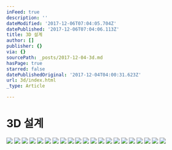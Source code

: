 ```yaml
---
inFeed: true
description: ''
dateModified: '2017-12-06T07:04:05.704Z'
datePublished: '2017-12-06T07:04:06.113Z'
title: 3D 설계
author: []
publisher: {}
via: {}
sourcePath: _posts/2017-12-04-3d.md
hasPage: true
starred: false
datePublishedOriginal: '2017-12-04T04:00:31.623Z'
url: 3d/index.html
_type: Article

---
```

# **3D 설계**
![](https://the-grid-user-content.s3-us-west-2.amazonaws.com/d1ce3db1-9111-418a-b0b3-2b52f2b74ccd.jpg)
![](https://the-grid-user-content.s3-us-west-2.amazonaws.com/398e447c-8f0d-44ba-9d5d-e1e657600000.jpg)
![](https://the-grid-user-content.s3-us-west-2.amazonaws.com/740f042c-c1d4-4772-ab9d-6d4befb45d44.jpg)
![](https://the-grid-user-content.s3-us-west-2.amazonaws.com/0c3eeedc-5835-49a7-b7ce-d45e21d38904.jpg)
![](https://the-grid-user-content.s3-us-west-2.amazonaws.com/87c4aa4f-d2b4-4cc2-ad7e-366ba8c1ac5b.jpg)
![](https://the-grid-user-content.s3-us-west-2.amazonaws.com/d3fe9bd7-5678-466a-b223-2084b19e4e80.jpg)
![](https://the-grid-user-content.s3-us-west-2.amazonaws.com/50d5a47a-e490-41bf-be30-bf1be461c02a.jpg)
![](https://the-grid-user-content.s3-us-west-2.amazonaws.com/da8cfb69-40ca-43cb-9793-fe61a9c6b490.jpg)
![](https://the-grid-user-content.s3-us-west-2.amazonaws.com/e2ea751d-4237-4a26-9d29-3705df460c42.jpg)
![](https://imgflo.herokuapp.com/graph/2b2431f8e7ba7b0/30f9d53d582bc9113195805925373006/croprotate.jpg?cropheight=279&cropwidth=1142&degrees=0&input=https%3A%2F%2Fthe-grid-user-content.s3-us-west-2.amazonaws.com%2F2bac2ca3-fd7a-4a6d-ab8b-584494bf602f.jpg&x=0&y=71)
![](https://the-grid-user-content.s3-us-west-2.amazonaws.com/65b7fafd-4cbe-46ee-a8ff-c78d0e08ebdd.jpg)
![](https://the-grid-user-content.s3-us-west-2.amazonaws.com/689de732-9df7-41fa-b350-d0bcf0d8d922.jpg)
![](https://the-grid-user-content.s3-us-west-2.amazonaws.com/e80827c8-d76f-4a5b-a270-096ea6093932.jpg)
![](https://the-grid-user-content.s3-us-west-2.amazonaws.com/161e98a5-9d44-4675-ac53-e97132661f4e.jpg)
![](https://the-grid-user-content.s3-us-west-2.amazonaws.com/4c2f901c-7d13-487d-ab05-dd21bedec55f.jpg)
![](https://the-grid-user-content.s3-us-west-2.amazonaws.com/c884a4f7-2db8-4558-a2b5-a9dbd5b82a79.jpg)
![](https://the-grid-user-content.s3-us-west-2.amazonaws.com/246e7a99-1247-4f0b-b8a3-aad3fb186f1a.jpg)
![](https://the-grid-user-content.s3-us-west-2.amazonaws.com/da43b6d9-58a0-47fe-9068-71804d943f3d.jpg)
![](https://the-grid-user-content.s3-us-west-2.amazonaws.com/6cb83a57-8914-441e-915e-6f1e30b8b29b.jpg)
![](https://the-grid-user-content.s3-us-west-2.amazonaws.com/596a1361-87f8-4f67-bad5-5a65a3f66116.jpg)
![](https://the-grid-user-content.s3-us-west-2.amazonaws.com/7c40ed87-5d33-4b7a-afaf-837eba54f54d.jpg)